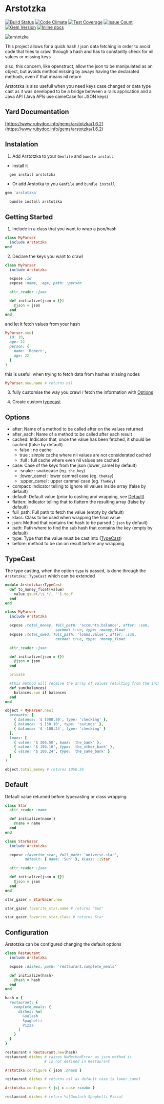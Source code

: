 Arstotzka
========
[![Build Status](https://circleci.com/gh/darthjee/arstotzka.svg?style=shield)](https://circleci.com/gh/darthjee/arstotzka)
[![Code Climate](https://codeclimate.com/github/darthjee/arstotzka/badges/gpa.svg)](https://codeclimate.com/github/darthjee/arstotzka)
[![Test Coverage](https://codeclimate.com/github/darthjee/arstotzka/badges/coverage.svg)](https://codeclimate.com/github/darthjee/arstotzka/coverage)
[![Issue Count](https://codeclimate.com/github/darthjee/arstotzka/badges/issue_count.svg)](https://codeclimate.com/github/darthjee/arstotzka)
[![Gem Version](https://badge.fury.io/rb/arstotzka.svg)](https://badge.fury.io/rb/arstotzka)
[![Inline docs](http://inch-ci.org/github/darthjee/arstotzka.svg)](http://inch-ci.org/github/darthjee/arstotzka)

![arstotzka](https://raw.githubusercontent.com/darthjee/arstotzka/master/arstotzka.jpg)

This project allows for a quick hash / json data fetching in order to avoid code
that tries to crawl through a hash and has to constantly check for nil values or missing keys

also, this concern, like openstruct, allow the json to be manipulated as an object, but
avoids method missing by aways having the declarated methods, even if that means nil return

Arstotzka is also usefull when you need keys case changed or data type cast as it was developed
to be a bridge between a rails application and a Java API (Java APIs use cameCase for
JSON keys)

Yard Documentation
-------------------
[https://www.rubydoc.info/gems/arstotzka/1.6.2](https://www.rubydoc.info/gems/arstotzka/1.6.2)

Instalation
---------------
1. Add Arstotzka to your `Gemfile` and `bundle install`:
  - Install it

```ruby
  gem install arstotzka
```

- Or add Arstotka to you `Gemfile` and `bundle install`

```ruby
gem 'arstotzka'
```

```bash
  bundle install arstotzka
```

Getting Started
---------------
1. Include in a class that you want to wrap a json/hash

```ruby
class MyParser
  include Arstotzka
end
```

2. Declare the keys you want to crawl

```ruby
class MyParser
  include Arstotzka

  expose :id
  expose :name, :age, path: :person

  attr_reader :json

  def initialize(json = {})
    @json = json
  end
end

```

and let it fetch values from your hash


```ruby
MyParser.new(
  id: 10,
  age: 22
  person: {
    name: 'Robert',
    age: 22
  }
)
```

this is usefull when trying to fetch data from hashes missing nodes

```ruby
MyParser.new.name # returns nil
```

3. fully customise the way you crawl / fetch the information with [Options](#options)

4. Create custom [typecast](#TypeCast)

Options
-------
- after: Name of a method to be called after on the values returned
- after_each: Name of a method to be called after each result
- cached: Indicator that, once the value has been fetched, it should be cached (false by default)
  - false : no cache
  - true : simple cache where nil values are not considerated cached
  - :full : full cache where even nil values are cached
- case: Case of the keys from the json (lower_camel by default)
  - :snake : snakecase (eg. `the_key`)
  - :lower_camel : lower cammel case (eg. `theKey`)
  - :upper_camel : upper cammel case (eg. `TheKey`)
- compact: Indicator telling to ignore nil values inside array (false by default)
- default: Default value (prior to casting and wrapping, see [Default](#default))
- flatten: Indicator telling that to flattern the resulting array (false by default)
- full_path: Full path to fetch the value (empty by default)
- klass: Class to be used when wrapping the final value
- json: Method that contains the hash to be parsed (`:json` by default)
- path: Path where to find the sub hash that contains the key (empty by default)
- type: Type that the value must be cast into ([TypeCast](#typecast))
- before: method to be ran on result before any wrapping

## TypeCast
The type casting, when the option `type` is passed, is done through the `Arstotzka::TypeCast` which can
be extended

```ruby
module Arstotzka::TypeCast
  def to_money_float(value)
    value.gsub(/\$ */, '').to_f
  end
end
```

```ruby
class MyParser
  include Arstotzka

  expose :total_money, full_path: 'accounts.balance', after: :sum,
                       cached: true, type: :money_float
  expose :total_owed, full_path: 'loans.value', after: :sum,
                       cached: true, type: :money_float

  attr_reader :json

  def initialize(json = {})
    @json = json
  end

  private

  #this method will receive the array of values resulting from the initial mapping
  def sum(balances)
    balances.sum if balances
  end
end
```

```ruby
object = MyParser.new(
  accounts: [
    { balance: '$ 1000.50', type: 'checking' },
    { balance: '$ 150.10', type: 'savings' },
    { balance: '$ -100.24', type: 'checking' }
  ],
  loans: [
    { value: '$ 300.50', bank: 'the_bank' },
    { value: '$ 150.10', type: 'the_other_bank' },
    { value: '$ 100.24', type: 'the_same_bank' }
  ]
)

object.total_money # returns 1050.36
```

## Default
Default value returned before typecasting or class wrapping

```ruby
class Star
  attr_reader :name

  def initialize(name:)
    @name = name
  end
end

class StarGazer
  include Arstotzka

  expose :favorite_star, full_path: 'universe.star',
         default: { name: 'Sun' }, klass: ::Star

  attr_reader :json

  def initialize(json = {})
    @json = json
  end
end

```

```ruby
star_gazer = StarGazer.new

star_gazer.favorite_star.name # returns "Sun"

star_gazer.favorite_star.class # returns Star
```

Configuration
-------------
Arstotzka can be configured changing the default options

```ruby
class Restaurant
  include Arstotzka

  expose :dishes, path: 'restaurant.complete_meals'

  def initialize(hash)
    @hash = hash
  end
end

hash = {
  restaurant: {
    complete_meals: {
      dishes: %w[
        Goulash
        Spaghetti
        Pizza
      ]
    }
  }
}

restaurant = Restaurant.new(hash)
restaurant.dishes # raises NoMethodError as json method is
                  # is not defined in Restaurant

Arstotzka.configure { json :@hash }

restaurant.dishes # returns nil as default case is lower_camel

Arstotzka.configure { |c| c.case :snake }

restaurant.dishes # return %s[Goulash Spaghetti Pizza]
```
